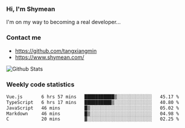 ### Hi, I'm Shymean

I'm on my way to becoming a real developer...

### Contact me

- <https://github.com/tangxiangmin>
- <https://www.shymean.com/>

![Github Stats](https://github-readme-stats.vercel.app/api?username=tangxiangmin&show_icons=true&theme=dark)


###  Weekly code statistics

<!--START_SECTION:waka-->

```txt
Vue.js       6 hrs 57 mins   ███████████▒░░░░░░░░░░░░░   45.17 %
TypeScript   6 hrs 17 mins   ██████████▒░░░░░░░░░░░░░░   40.80 %
JavaScript   46 mins         █▒░░░░░░░░░░░░░░░░░░░░░░░   05.02 %
Markdown     46 mins         █▒░░░░░░░░░░░░░░░░░░░░░░░   04.98 %
C            20 mins         ▓░░░░░░░░░░░░░░░░░░░░░░░░   02.25 %
```

<!--END_SECTION:waka-->